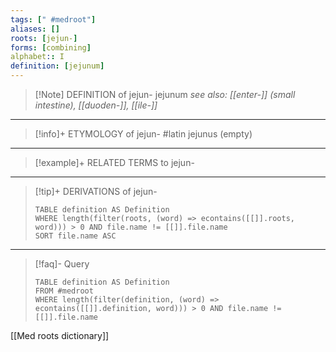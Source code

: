 ```yaml
---
tags: [" #medroot"]
aliases: []
roots: [jejun-]
forms: [combining]
alphabet:: I
definition: [jejunum]
---
```

>[!Note] DEFINITION of jejun-
>jejunum
>*see also: [[enter-]] (small intestine), [[duoden-]], [[ile-]]*
_____
>[!info]+ ETYMOLOGY of jejun-
>#latin jejunus (empty)
_____
>[!example]+ RELATED TERMS to jejun-
>
_____
>[!tip]+ DERIVATIONS of jejun-
>```dataview
>TABLE definition AS Definition 
>WHERE length(filter(roots, (word) => econtains([[]].roots, word))) > 0 AND file.name != [[]].file.name
>SORT file.name ASC
>```
___
>[!faq]- Query
>```dataview
>TABLE definition AS Definition
>FROM #medroot
>WHERE length(filter(definition, (word) => econtains([[]].definition, word))) > 0 AND file.name != [[]].file.name
>```

[[Med roots dictionary]]